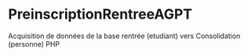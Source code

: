# PreinscriptionRentreeAGPT
Acquisition de données de la base rentrée (etudiant) vers Consolidation (personne) PHP 
